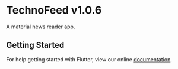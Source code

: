 # TechnoFeed v1.0.6

A material news reader app.

## Getting Started

For help getting started with Flutter, view our online
[documentation](https://flutter.io/).
